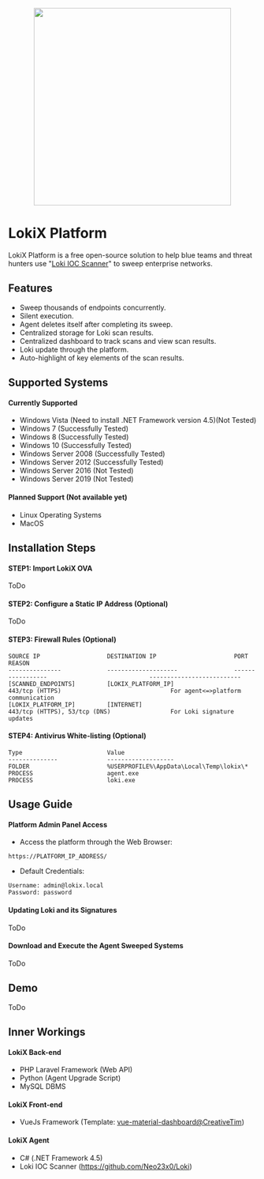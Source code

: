 <p align="center"><img src="https://github.com/alph4w0lf/LokiX/blob/master/lokix-banner.png" width="400"></p>

# LokiX Platform
LokiX Platform is a free open-source solution to help blue teams and threat hunters use "[Loki IOC Scanner](https://github.com/Neo23x0/Loki)" to sweep enterprise networks.

## Features
- Sweep thousands of endpoints concurrently.
- Silent execution.
- Agent deletes itself after completing its sweep.
- Centralized storage for Loki scan results.
- Centralized dashboard to track scans and view scan results.
- Loki update through the platform.
- Auto-highlight of key elements of the scan results.

## Supported Systems
#### Currently Supported
- Windows Vista (Need to install .NET Framework version 4.5)(Not Tested)
- Windows 7 (Successfully Tested)
- Windows 8 (Successfully Tested)
- Windows 10 (Successfully Tested)
- Windows Server 2008 (Successfully Tested)
- Windows Server 2012 (Successfully Tested)
- Windows Server 2016 (Not Tested)
- Windows Server 2019 (Not Tested)
#### Planned Support (Not available yet)
- Linux Operating Systems
- MacOS

## Installation Steps
#### STEP1: Import LokiX OVA
ToDo
#### STEP2: Configure a Static IP Address (Optional)
ToDo
#### STEP3: Firewall Rules (Optional)
```
SOURCE IP                   DESTINATION IP                      PORT                                          REASON
---------------             --------------------                -----------------                             --------------------------
[SCANNED_ENDPOINTS]         [LOKIX_PLATFORM_IP]                 443/tcp (HTTPS)                               For agent<=>platform communication
[LOKIX_PLATFORM_IP]         [INTERNET]                          443/tcp (HTTPS), 53/tcp (DNS)                 For Loki signature updates
```
#### STEP4: Antivirus White-listing (Optional)
```
Type                        Value
--------------              -------------------
FOLDER                      %USERPROFILE%\AppData\Local\Temp\lokix\*
PROCESS                     agent.exe
PROCESS                     loki.exe
```



## Usage Guide
#### Platform Admin Panel Access
- Access the platform through the Web Browser:
```
https://PLATFORM_IP_ADDRESS/
```
  
- Default Credentials:
```
Username: admin@lokix.local
Password: password
```
  
#### Updating Loki and its Signatures
ToDo
#### Download and Execute the Agent Sweeped Systems
ToDo


## Demo
ToDo

## Inner Workings
#### LokiX Back-end
- PHP Laravel Framework (Web API)
- Python (Agent Upgrade Script)
- MySQL DBMS
#### LokiX Front-end
- VueJs Framework (Template: [vue-material-dashboard@CreativeTim](https://www.creative-tim.com/product/vue-material-dashboard))
#### LokiX Agent
- C# (.NET Framework 4.5)
- Loki IOC Scanner (https://github.com/Neo23x0/Loki)




